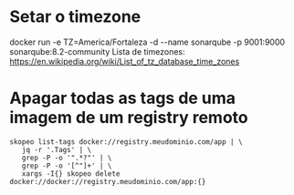 # Setar o timezone
docker run -e TZ=America/Fortaleza -d --name sonarqube -p 9001:9000 sonarqube:8.2-community
Lista de timezones: https://en.wikipedia.org/wiki/List_of_tz_database_time_zones

# Apagar todas as tags de uma imagem de um registry remoto
```shell
skopeo list-tags docker://registry.meudominio.com/app | \
   jq -r '.Tags' | \
   grep -P -o '".*?"' | \
   grep -P -o '[^"]+' | \
   xargs -I{} skopeo delete docker://docker://registry.meudominio.com/app:{}
```
